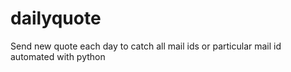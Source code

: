 # dailyquote
Send new quote each day to catch all mail ids or particular mail id automated with python
